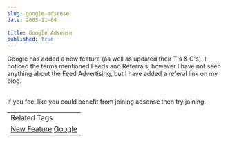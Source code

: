 ```yaml
---
slug: google-adsense
date: 2005-11-04
 
title: Google Adsense
published: true
---
```

Google has added a new feature (as well as updated their T's &amp; C's).  I noticed the terms mentioned Feeds and Referrals, however I have not seen anything about the Feed Advertising, but I have added a referal link on my blog.<p /><br />If you feel like you could benefit from joining adsense then try joining.<p /><table class="TechnoratiHead TagHeader">
<tr><td>Related Tags</td></tr>
<tr class="Technorati"><td>
<a href="https://paul.kinlan.me/tags/New%20Feature" class="Tag" rel="tag">New Feature</a> <a href="https://paul.kinlan.me/tags/Google" class="Tag" rel="tag">Google</a>
</td></tr>
</table><div class="blogger-post-footer"><img class="posterous_download_image" src="https://blogger.googleusercontent.com/tracker/8109338-113114512243481877?l=www.kinlan.co.uk%2Findex.html" height="1" alt="" width="1" /></div>

